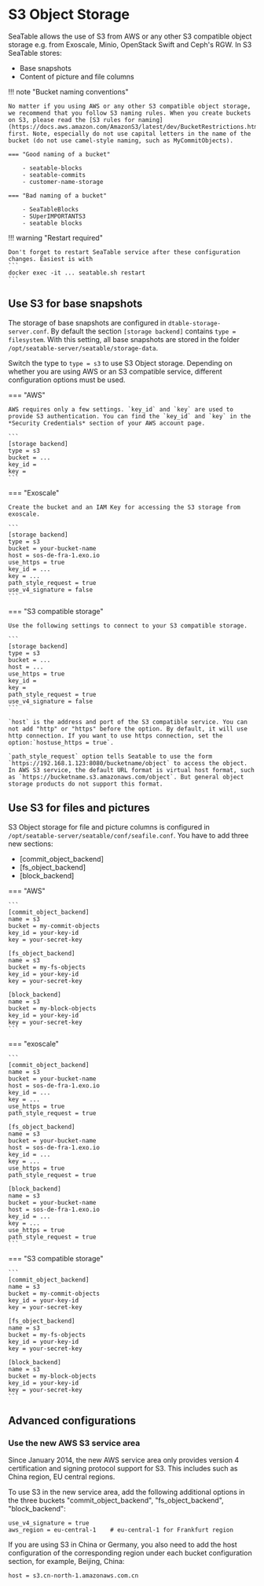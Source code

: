 # S3 Object Storage

<!-- md:version 3.0 -->
<!-- md:flag enterprise -->

SeaTable allows the use of S3 from AWS or any other S3 compatible object storage e.g. from Exoscale, Minio, OpenStack Swift and Ceph's RGW. In S3 SeaTable stores:

- Base snapshots
- Content of picture and file columns

!!! note "Bucket naming conventions"

    No matter if you using AWS or any other S3 compatible object storage, we recommend that you follow S3 naming rules. When you create buckets on S3, please read the [S3 rules for naming](https://docs.aws.amazon.com/AmazonS3/latest/dev/BucketRestrictions.html) first. Note, especially do not use capital letters in the name of the bucket (do not use camel-style naming, such as MyCommitObjects).

    === "Good naming of a bucket"

        - seatable-blocks
        - seatable-commits
        - customer-name-storage

    === "Bad naming of a bucket"

        - SeaTableBlocks
        - SUperIMPORTANTS3
        - seatable blocks

!!! warning "Restart required"

    Don't forget to restart SeaTable service after these configuration changes. Easiest is with
    ```
    docker exec -it ... seatable.sh restart
    ```

## Use S3 for base snapshots

The storage of base snapshots are configured in `dtable-storage-server.conf`. By default the section `[storage backend]` contains `type = filesystem`. With this setting, all base snapshots are stored in the folder `/opt/seatable-server/seatable/storage-data`.

Switch the type to `type = s3` to use S3 Object storage. Depending on whether you are using AWS or an S3 compatible service, different configuration options must be used.

=== "AWS"

    AWS requires only a few settings. `key_id` and `key` are used to provide S3 authentication. You can find the `key_id` and `key` in the *Security Credentials* section of your AWS account page.

    ```
    [storage backend]
    type = s3
    bucket = ...
    key_id =
    key =
    ```

=== "Exoscale"

    Create the bucket and an IAM Key for accessing the S3 storage from exoscale.

    ```
    [storage backend]
    type = s3
    bucket = your-bucket-name
    host = sos-de-fra-1.exo.io
    use_https = true
    key_id = ...
    key = ...
    path_style_request = true
    use_v4_signature = false
    ```

=== "S3 compatible storage"

    Use the following settings to connect to your S3 compatible storage.

    ```
    [storage backend]
    type = s3
    bucket = ...
    host = ...
    use_https = true
    key_id =
    key =
    path_style_request = true
    use_v4_signature = false
    ```

    `host` is the address and port of the S3 compatible service. You can not add "http" or "https" before the option. By default, it will use http connection. If you want to use https connection, set the option:`hostuse_https = true`.

    `path_style_request` option tells Seatable to use the form `https://192.168.1.123:8080/bucketname/object` to access the object. In AWS S3 service, the default URL format is virtual host format, such as `https://bucketname.s3.amazonaws.com/object`. But general object storage products do not support this format.

## Use S3 for files and pictures

S3 Object storage for file and picture columns is configured in `/opt/seatable-server/seatable/conf/seafile.conf`. You have to add three new sections:

- [commit_object_backend]
- [fs_object_backend]
- [block_backend]

=== "AWS"

    ```
    [commit_object_backend]
    name = s3
    bucket = my-commit-objects
    key_id = your-key-id
    key = your-secret-key

    [fs_object_backend]
    name = s3
    bucket = my-fs-objects
    key_id = your-key-id
    key = your-secret-key

    [block_backend]
    name = s3
    bucket = my-block-objects
    key_id = your-key-id
    key = your-secret-key
    ```

=== "exoscale"

    ```
    [commit_object_backend]
    name = s3
    bucket = your-bucket-name
    host = sos-de-fra-1.exo.io
    key_id = ...
    key = ...
    use_https = true
    path_style_request = true

    [fs_object_backend]
    name = s3
    bucket = your-bucket-name
    host = sos-de-fra-1.exo.io
    key_id = ...
    key = ...
    use_https = true
    path_style_request = true

    [block_backend]
    name = s3
    bucket = your-bucket-name
    host = sos-de-fra-1.exo.io
    key_id = ...
    key = ...
    use_https = true
    path_style_request = true
    ```

=== "S3 compatible storage"

    ```
    [commit_object_backend]
    name = s3
    bucket = my-commit-objects
    key_id = your-key-id
    key = your-secret-key

    [fs_object_backend]
    name = s3
    bucket = my-fs-objects
    key_id = your-key-id
    key = your-secret-key

    [block_backend]
    name = s3
    bucket = my-block-objects
    key_id = your-key-id
    key = your-secret-key
    ```

## Advanced configurations

### Use the new AWS S3 service area

Since January 2014, the new AWS service area only provides version 4 certification and signing protocol support for S3. This includes such as China region, EU central regions.

To use S3 in the new service area, add the following additional options in the three buckets "commit_object_backend", "fs_object_backend", "block_backend":

```
use_v4_signature = true
aws_region = eu-central-1    # eu-central-1 for Frankfurt region
```

If you are using S3 in China or Germany, you also need to add the host configuration of the corresponding region under each bucket configuration section, for example, Beijing, China:

```
host = s3.cn-north-1.amazonaws.com.cn
```
